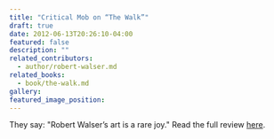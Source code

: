 ```yaml
---
title: "Critical Mob on “The Walk”"
draft: true
date: 2012-06-13T20:26:10-04:00
featured: false
description: ""
related_contributors:
  - author/robert-walser.md
related_books:
  - book/the-walk.md
gallery:
featured_image_position: 
---
```


They say: "Robert Walser’s art is a rare joy." Read the full review [here](http://www.criticalmob.com/books/review/the_walk). 

